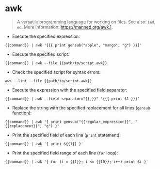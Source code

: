 # awk

> A versatile programming language for working on files.
> See also: `sed`, `ed`.
> More information: <https://manned.org/awk.1>.

- Execute the specified expression:

`{{command}} | awk '{{{ print gensub("apple", "mango", "g") }}}'`

- Execute the specified script:

`{{command}} | awk --file {{path/to/script.awk}}`

- Check the specified script for syntax errors:

`awk --lint --file {{path/to/script.awk}}`

- Execute the expression with the specified field separator:

`{{command}} | awk --field-separator="{{,}}" '{{{ print $1 }}}'`

- Replace the string with the specified replacement for all lines (`gensub` function):

`{{command}} | awk '{ print gensub("{{regular_expression}}", "{{replacement}}", "g") }'`

- Print the specified field of each line (`print` statement):

`{{command}} | awk '{ print ${{1}} }'`

- Print the specified field range of each line (`for` loop):

`{{command}} | awk '{ for (i = {{1}}; i <= {{10}}; i++) print $i }'`
